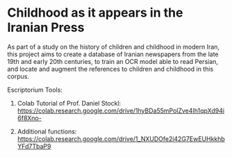 # Childhood as it appears in the Iranian Press
As part of a study on the history of children and childhood in modern Iran, this project aims to create a database of Iranian newspapers from the late 19th and early 20th centuries, to train an OCR model able to read Persian, and locate and augment the references to children and childhood in this corpus.

Escriptorium Tools:
1. Colab Tutorial of Prof. Daniel Stockl: https://colab.research.google.com/drive/1hyBDa55mPolZve4Ih1qpXd94i6f8Xno-

2. Additional functions: https://colab.research.google.com/drive/1_NXUDOfe2i42G7EwEUHkkhbYFd7TbaP9
